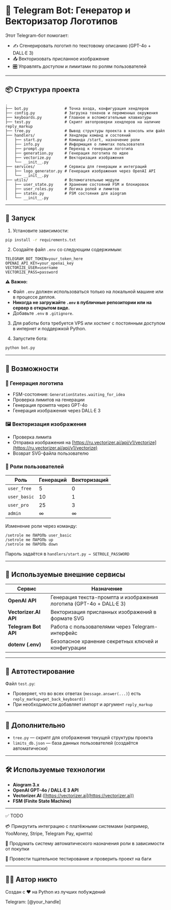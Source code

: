 # 🤖 Telegram Bot: Генератор и Векторизатор Логотипов

Этот Telegram-бот помогает:

* ✍️ Сгенерировать логотип по текстовому описанию (GPT-4o + DALL·E 3)
* 📤 Векторизовать присланное изображение
* 🎛 Управлять доступом и лимитами по ролям пользователей

---

## 📦 Структура проекта

```
.
├── bot.py                # Точка входа, конфигурация хендлеров
├── config.py             # Загрузка токенов и переменных окружения
├── keyboards.py          # Главное и вспомогательные клавиатуры
├── test.py               # Скрипт автопроверки хендлеров на наличие reply_markup
├── tree.py               # Вывод структуры проекта в консоль или файл
├── handlers/             # Хендлеры команд и состояний
│   ├── start.py          # Команда /start, назначение роли
│   ├── info.py           # Информация о лимитах пользователя
│   ├── prompt.py         # Переход к генерации логотипа
│   ├── generation.py     # Генерация логотипа по идее
│   ├── vectorize.py      # Векторизация изображения
│   └── __init__.py
├── services/             # Сервисы для генерации и интеграций
│   ├── logo_generator.py # Генерация изображения через OpenAI API
│   └── __init__.py
├── utils/                # Вспомогательные модули
│   ├── user_state.py     # Хранение состояний FSM и блокировок
│   ├── user_roles.py     # Логика ролей и лимитов
│   ├── states.py         # FSM состояния для aiogram
│   └── __init__.py
```

---

## 🚀 Запуск

1. Установите зависимости:

```bash
pip install -r requirements.txt
```

2. Создайте файл `.env` со следующим содержимым:

```
TELEGRAM_BOT_TOKEN=your_token_here
OPENAI_API_KEY=your_openai_key
VECTORIZE_USER=username
VECTORIZE_PASS=password
```

⚠️ **Важно:**

* Файл `.env` должен использоваться только на локальной машине или в процессе деплоя.
* **Никогда не загружайте `.env` в публичные репозитории или на сервер в открытом виде.**
* Добавьте `.env` в `.gitignore`.

3. Для работы бота требуется VPS или хостинг с постоянным доступом в интернет и поддержкой Python.

4. Запустите бота:

```bash
python bot.py
```

---

## 🧩 Возможности

### 🎨 Генерация логотипа

* FSM-состояние: `GenerationStates.waiting_for_idea`
* Проверка лимитов на генерации
* Генерация промпта через GPT-4o
* Генерация изображения через DALL·E 3

### 🖼 Векторизация изображения

* Проверка лимита
* Отправка изображения на [https://ru.vectorizer.ai/api/v1/vectorize](https://ru.vectorizer.ai/api/v1/vectorize)
* Возврат SVG-файла пользователю

### 👤 Роли пользователей

| Роль         | Генераций | Векторизаций |
| ------------ | --------- | ------------ |
| `user_free`  | 5         | 0            |
| `user_basic` | 10        | 1            |
| `user_pro`   | 25        | 3            |
| `admin`      | ∞         | ∞            |

Изменение роли через команду:

```
/setrole me ПАРОЛЬ user_basic
/setrole me ПАРОЛЬ up
/setrole me ПАРОЛЬ down
```

Пароль задаётся в `handlers/start.py → SETROLE_PASSWORD`

---

## 🔌 Используемые внешние сервисы

| Сервис                | Назначение                                                          |
| --------------------- | ------------------------------------------------------------------- |
| **OpenAI API**        | Генерация текста-промпта и изображения логотипа (GPT-4o + DALL·E 3) |
| **Vectorizer.AI API** | Векторизация присланных изображений в формате SVG                   |
| **Telegram Bot API**  | Работа с пользователями через Telegram-интерфейс                    |
| **dotenv (.env)**     | Безопасное хранение секретных ключей и конфигурации                 |

---

## 🧪 Автотестирование

Файл `test.py`:

* Проверяет, что во всех ответах (`message.answer(...)`) есть `reply_markup=get_back_keyboard()`
* При необходимости добавляет импорт и аргумент `reply_markup`

---

## 📂 Дополнительно

* `tree.py` — скрипт для отображения текущей структуры проекта
* `limits_db.json` — база данных пользователей (создаётся автоматически)

---

## 🛠 Используемые технологии

* **Aiogram 3.x**
* **OpenAI GPT-4o / DALL·E 3 API**
* **Vectorizer.AI** ([https://vectorizer.ai](https://vectorizer.ai))
* **FSM (Finite State Machine)**

---

✅ TODO

💳 Прикрутить интеграцию с платёжными системами (например, YooMoney, Stripe, Telegram Pay, крипта)

🔐 Продумать систему автоматического назначения роли в зависимости от покупки

🐞 Провести тщательное тестирование и проверить проект на баги

---

## 🧑‍💻 Автор никто

Создан с ❤️ на Python из лучших побуждений

Telegram: \[@your\_handle]